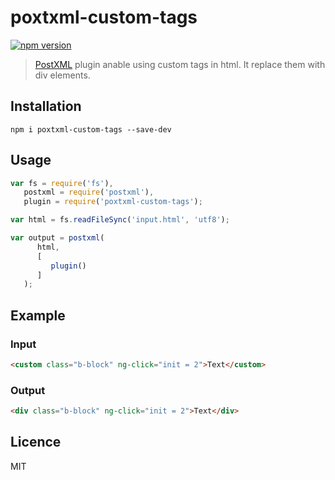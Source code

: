 # poxtxml-custom-tags
[![npm version][npm-image]][npm-url]

> [PostXML] plugin anable using custom tags in html. It replace them with div elements.

## Installation
`npm i poxtxml-custom-tags --save-dev`

## Usage
```js
var fs = require('fs'),
   postxml = require('postxml'),
   plugin = require('poxtxml-custom-tags');

var html = fs.readFileSync('input.html', 'utf8');

var output = postxml(
      html,
      [
         plugin()
      ]
   );
```

## Example

### Input
```html
<custom class="b-block" ng-click="init = 2">Text</custom>
```

### Output
```html
<div class="b-block" ng-click="init = 2">Text</div>
```

## Licence
MIT

[PostXML]: https://github.com/postxml/postxml

[npm-url]: https://www.npmjs.org/package/poxtxml-custom-tags
[npm-image]: http://img.shields.io/npm/v/poxtxml-custom-tags.svg?style=flat-square
